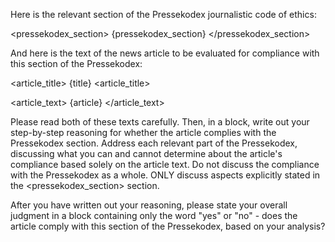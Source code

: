 Here is the relevant section of the Pressekodex journalistic code of ethics:

<pressekodex_section>
{pressekodex_section}
</pressekodex_section>

And here is the text of the news article to be evaluated for compliance with this section of the Pressekodex:

<article_title>
{title}
<article_title>

<article_text>
{article}
</article_text>

Please read both of these texts carefully. Then, in a <reasoning> block, write out your step-by-step reasoning for whether the article complies with the Pressekodex section. Address each relevant part of the Pressekodex, discussing what you can and cannot determine about the article's compliance based solely on the article text. Do not discuss the compliance with the Pressekodex as a whole. ONLY discuss aspects explicitly stated in the <pressekodex_section> section.

After you have written out your reasoning, please state your overall judgment in a <compliant> block containing only the word "yes" or "no" - does the article comply with this section of the Pressekodex, based on your analysis?
